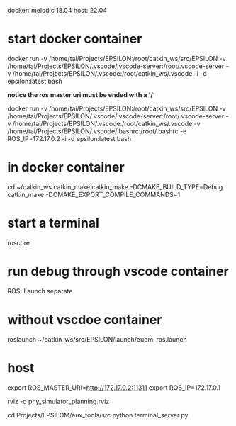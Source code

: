 docker: melodic 18.04
host: 22.04

# start docker container
docker run -v /home/tai/Projects/EPSILON:/root/catkin_ws/src/EPSILON  -v /home/tai/Projects/EPSILON/.vscode/.vscode-server:/root/.vscode-server -v /home/tai/Projects/EPSILON/.vscode:/root/catkin_ws/.vscode -i -d epsilon:latest bash

**notice the ros master uri must be ended with a '/'**

docker run -v /home/tai/Projects/EPSILON:/root/catkin_ws/src/EPSILON  -v /home/tai/Projects/EPSILON/.vscode/.vscode-server:/root/.vscode-server -v /home/tai/Projects/EPSILON/.vscode:/root/catkin_ws/.vscode -v /home/tai/Projects/EPSILON/.vscode/.bashrc:/root/.bashrc -e ROS_IP=172.17.0.2 -i -d epsilon:latest bash

# in docker container
cd ~/catkin_ws
catkin_make
catkin_make -DCMAKE_BUILD_TYPE=Debug
catkin_make -DCMAKE_EXPORT_COMPILE_COMMANDS=1

# start a terminal
roscore

# run debug through vscode container
ROS: Launch separate


# without vscdoe container
roslaunch ~/catkin_ws/src/EPSILON/launch/eudm_ros.launch

# host
export ROS_MASTER_URI=http://172.17.0.2:11311
export ROS_IP=172.17.0.1

rviz -d phy_simulator_planning.rviz

cd Projects/EPSILOM/aux_tools/src
python terminal_server.py
